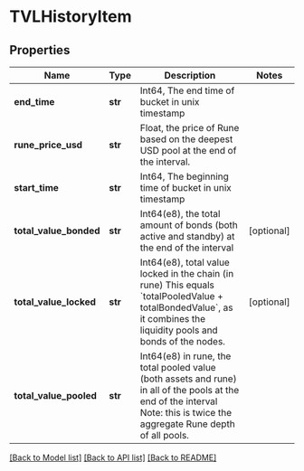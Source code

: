 # TVLHistoryItem

## Properties
Name | Type | Description | Notes
------------ | ------------- | ------------- | -------------
**end_time** | **str** | Int64, The end time of bucket in unix timestamp | 
**rune_price_usd** | **str** | Float, the price of Rune based on the deepest USD pool at the end of the interval.  | 
**start_time** | **str** | Int64, The beginning time of bucket in unix timestamp | 
**total_value_bonded** | **str** | Int64(e8), the total amount of bonds (both active and standby) at the end of the interval | [optional] 
**total_value_locked** | **str** | Int64(e8), total value locked in the chain (in rune) This equals &#x60;totalPooledValue + totalBondedValue&#x60;, as it combines the liquidity pools and bonds of the nodes.  | [optional] 
**total_value_pooled** | **str** | Int64(e8) in rune, the total pooled value (both assets and rune) in all of the pools at the end of the interval Note: this is twice the aggregate Rune depth of all pools.  | 

[[Back to Model list]](../README.md#documentation-for-models) [[Back to API list]](../README.md#documentation-for-api-endpoints) [[Back to README]](../README.md)


